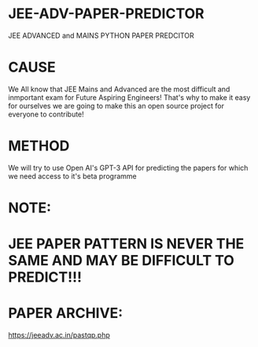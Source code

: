 # JEE-ADV-PAPER-PREDICTOR
JEE ADVANCED and MAINS PYTHON PAPER PREDCITOR


# CAUSE
We All know that JEE Mains and Advanced are the most difficult and inmportant exam for Future Aspiring Engineers!
That's why to make it easy for ourselves we are going to make this an open source project for everyone to contribute!

# METHOD
We will try to use Open AI's GPT-3 API for predicting the papers for which we need access to it's beta programme

# NOTE:
# JEE PAPER PATTERN IS NEVER THE SAME AND MAY BE DIFFICULT TO PREDICT!!!

# PAPER ARCHIVE:
https://jeeadv.ac.in/pastqp.php
